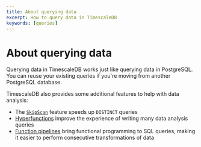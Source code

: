 ```yaml
---
title: About querying data
excerpt: How to query data in TimescaleDB
keywords: [queries]
---
```


# About querying data

Querying data in TimescaleDB works just like querying data in PostgreSQL. You
can reuse your existing queries if you're moving from another PostgreSQL
database.

TimescaleDB also provides some additional features to help with data analysis:

- The [`SkipScan`][skipscan] feature speeds up `DISTINCT` queries
- [Hyperfunctions][hyperfunctions] improve the experience of writing many data
  analysis queries
- [Function pipelines][pipelines] bring functional programming to SQL queries,
  making it easier to perform consecutive transformations of data

[hyperfunctions]: /timescaledb/:currentVersion:/how-to-guides/hyperfunctions/
[pipelines]: /timescaledb/:currentVersion:/how-to-guides/hyperfunctions/function-pipelines/
[skipscan]: /timescaledb/:currentVersion:/how-to-guides/query-data/skipscan/
